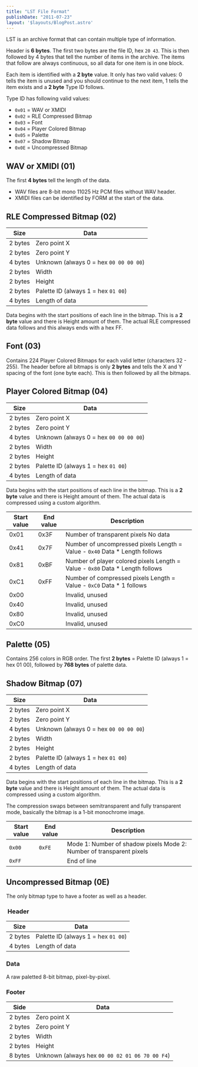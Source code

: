 ```yaml
---
title: "LST File Format"
publishDate: "2011-07-23"
layout: '$layouts/BlogPost.astro'
---
```


LST is an archive format that can contain multiple type of information.

Header is **6 bytes**. The first two bytes are the file ID, hex `20 43`. This is then followed by 4 bytes that tell the number of items in the archive. The items that follow are always continuous, so all data for one item is in one block.

Each item is identified with a **2 byte** value. It only has two valid values: 0 tells the item is unused and you should continue to the next item, 1 tells the item exists and a **2 byte** Type ID follows.

Type ID has following valid values:

- `0x01` = WAV or XMIDI
- `0x02` = RLE Compressed Bitmap
- `0x03` = Font
- `0x04` = Player Colored Bitmap
- `0x05` = Palette
- `0x07` = Shadow Bitmap
- `0x0E` = Uncompressed Bitmap

## WAV or XMIDI (01)

The first **4 bytes** tell the length of the data.

- WAV files are 8-bit mono 11025 Hz PCM files without WAV header.
- XMIDI files can be identified by FORM at the start of the data.

## RLE Compressed Bitmap (02)

| Size | Data |
| --- | --- |
| 2 bytes | Zero point X |
| 2 bytes | Zero point Y |
| 4 bytes | Unknown (always 0 = hex `00 00 00 00`) |
| 2 bytes | Width |
| 2 bytes | Height |
| 2 bytes | Palette ID (always 1 = hex `01 00`) |
| 4 bytes | Length of data |

Data begins with the start positions of each line in the bitmap. This is a **2 byte** value and there is Height amount of them. The actual RLE compressed data follows and this always ends with a hex FF.

## Font (03)

Contains 224 Player Colored Bitmaps for each valid letter (characters 32 - 255). The header before all bitmaps is only **2 bytes** and tells the X and Y spacing of the font (one byte each). This is then followed by all the bitmaps.

## Player Colored Bitmap (04)

| Size | Data |
| --- | --- |
| 2 bytes | Zero point X |
| 2 bytes | Zero point Y |
| 4 bytes | Unknown (always 0 = hex `00 00 00 00`) |
| 2 bytes | Width |
| 2 bytes | Height |
| 2 bytes | Palette ID (always 1 = hex `01 00`) |
| 4 bytes | Length of data |

Data begins with the start positions of each line in the bitmap. This is a **2 byte** value and there is Height amount of them. The actual data is compressed using a custom algorithm.

| Start value | End value | Description |
| --- | --- | --- |
| 0x01 | 0x3F | Number of transparent pixels No data |
| 0x41 | 0x7F | Number of uncompressed pixels Length = Value - `0x40` Data \* Length follows |
| 0x81 | 0xBF | Number of player colored pixels Length = Value - `0x80` Data \* Length follows |
| 0xC1 | 0xFF | Number of compressed pixels Length = Value - `0xC0` Data \* 1 follows |
| 0x00 |  | Invalid, unused |
| 0x40 |  | Invalid, unused |
| 0x80 |  | Invalid, unused |
| 0xC0 |  | Invalid, unused |

## Palette (05)

Contains 256 colors in RGB order. The first **2 bytes** = Palette ID (always 1 = hex 01 00), followed by **768 bytes** of palette data.

## Shadow Bitmap (07)

| Size | Data |
| --- | --- |
| 2 bytes | Zero point X |
| 2 bytes | Zero point Y |
| 4 bytes | Unknown (always 0 = hex `00 00 00 00`) |
| 2 bytes | Width |
| 2 bytes | Height |
| 2 bytes | Palette ID (always 1 = hex `01 00`) |
| 4 bytes | Length of data |

Data begins with the start positions of each line in the bitmap. This is a **2 byte** value and there is Height amount of them. The actual data is compressed using a custom algorithm.

The compression swaps between semitransparent and fully transparent mode, basically the bitmap is a 1-bit monochrome image.

| Start value | End value | Description |
| --- | --- | --- |
| `0x00` | `0xFE` | Mode 1: Number of shadow pixels Mode 2: Number of transparent pixels |
| `0xFF` |  | End of line |

## Uncompressed Bitmap (0E)

The only bitmap type to have a footer as well as a header.

###  Header

| Size | Data |
| --- | --- |
| 2 bytes | Palette ID (always 1 = hex `01 00`) |
| 4 bytes | Length of data |

### Data

A raw paletted 8-bit bitmap, pixel-by-pixel.

### Footer

| Side | Data |
| --- | --- |
| 2 bytes | Zero point X |
| 2 bytes | Zero point Y |
| 2 bytes | Width |
| 2 bytes | Height |
| 8 bytes | Unknown (always hex `00 00 02 01 06 70 00 F4`) |
